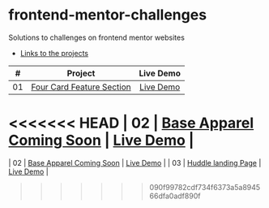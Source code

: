 # frontend-mentor-challenges
Solutions to challenges on frontend mentor websites
- [Links to the projects](https://adesholly-frontend-mentor-challenges.netlify.app/)


|  #  |            Project             | Live Demo |
| :-: | :----------------------------: | :-------: |
| 01  |       [Four Card Feature Section](https://github.com/Adesholly/frontend-mentor-challenges/tree/master/four-card-feature-section-master)       | [Live Demo](https://adesholly-frontend-mentor-challenges.netlify.app/four-card-feature-section-master/index.html)  |
<<<<<<< HEAD
| 02  |     [Base Apparel Coming Soon](https://github.com/Adesholly/frontend-mentor-challenges/tree/master/base-apparel-coming-soon-master)    | [Live Demo](https://adesholly-frontend-mentor-challenges.netlify.app/base-apparel-coming-soon-master/index.html)  |
=======
| 02  |     [Base Apparel Coming Soon](https://github.com/Adesholly/frontend-mentor-challenges/tree/master/base-apparel-coming-soon-master)    | [Live Demo](https://adesholly-frontend-mentor-challenges.netlify.app/base-apparel-coming-soon-master/index.html)  |
| 03  |     [Huddle landing Page](https://github.com/Adesholly/frontend-mentor-challenges/tree/master/huddle-landing-page-with-single-introductory-section-master)   |  [Live Demo](https://adesholly-frontend-mentor-challenges.netlify.app/huddle-landing-page-with-single-introductory-section-master/index.html) |
>>>>>>> 090f99782cdf734f6373a5a894566dfa0adf890f
